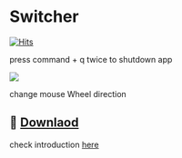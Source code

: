 # Switcher
[![Hits](https://hits.seeyoufarm.com/api/count/incr/badge.svg?url=https%3A%2F%2Fgithub.com%2Ftkgka%2FSwitcher&count_bg=%2379C83D&title_bg=%23555555&icon=&icon_color=%23E7E7E7&title=hits&edge_flat=false)](https://hits.seeyoufarm.com)

press command + q twice to shutdown app

![](https://user-images.githubusercontent.com/52348220/150669417-04c33fc1-5780-4627-abf4-359eaa5a333c.gif)


change mouse Wheel direction


## 💾 [Downlaod](https://github.com/tkgka/Switcher/releases) 
check introduction <a href = "https://github.com/tkgka/Switcher/blob/main/Readme/HowToUse_EN.md"> here </a>
